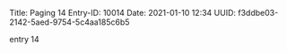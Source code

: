 Title: Paging 14
Entry-ID: 10014
Date: 2021-01-10 12:34
UUID: f3ddbe03-2142-5aed-9754-5c4aa185c6b5

entry 14
